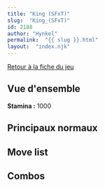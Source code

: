 ```yaml
---
title: "King (SFxT)"
slug:  "King_(SFxT)"
id: 2188
author: "Hynkel"
permalink:  "{{ slug }}.html"
layout:  "index.njk"
---
```


[Retour à la fiche du jeu](Street_Fighter_x_Tekken "wikilink")

## Vue d'ensemble

**Stamina :** 1000

## Principaux normaux

## Move list

## Combos
